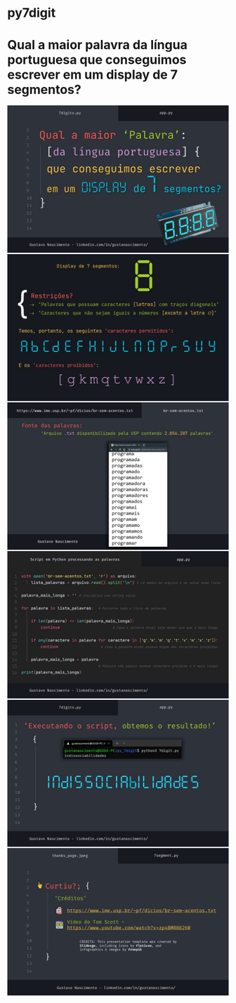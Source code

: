 # py7digit

# Qual a maior palavra da língua portuguesa que conseguimos escrever em um display de 7 segmentos?

![](./readme_images/Slide1.JPG)
![](./readme_images/Slide2.JPG)
![](./readme_images/Slide3.JPG)
![](./readme_images/Slide4.JPG)
![](./readme_images/Slide5.JPG)
![](./readme_images/Slide6.JPG)
